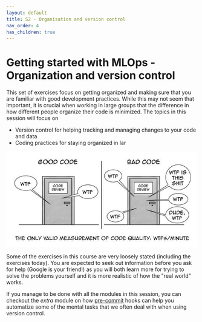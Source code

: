 ```yaml
---
layout: default
title: S2 - Organisation and version control
nav_order: 4
has_children: true
---
```


# Getting started with MLOps - Organization and version control

This set of exercises focus on getting organized and making sure that you are familiar with good development practices. While this may not seem that important, it is crucial when working in large groups that the difference in how different people organize their code is minimized. The topics in this session will focus on

* Version control for helping tracking and managing changes to your code and data
* Coding practices for staying organized in lar

<p align="center">
  <img src="../figures/wtf.jpeg" width="700" title="All credit to <https://the-tech-lead.com/2020/07/19/good-code-bad-code/>">
</p>

Some of the exercises in this course are very loosely stated (including the exercises today). You are expected to seek out information before you ask for help (Google is your friend!) as you will both learn more for trying to solve the problems yourself and it is more realistic of how the "real world" works.

If you manage to be done with all the modules in this session, you can checkout the *extra* module on how [pre-commit](../s10_extra/M26_pre_commit.md) hooks can help you automatize some of the mental tasks that we often deal with when using version control.
